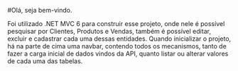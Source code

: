 #Olá, seja bem-vindo.

Foi utilizado .NET MVC 6 para construir esse projeto, onde nele é possível pesquisar por Clientes, Produtos e Vendas, também é possível editar, excluir e cadastrar cada uma dessas entidades.
Quando inicializar o projeto, há na parte de cima uma navbar, contendo todos os mecanismos, tanto de fazer a carga inicial de dados vindos da API, quanto listar ou alterar valores de cada uma das tabelas.
